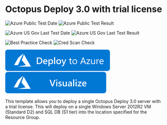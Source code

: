 # Octopus Deploy 3.0 with trial license

![Azure Public Test Date](https://azurequickstartsservice.blob.core.windows.net/badges/octopusdeploy3-single-vm-windows/PublicLastTestDate.svg)
![Azure Public Test Result](https://azurequickstartsservice.blob.core.windows.net/badges/octopusdeploy3-single-vm-windows/PublicDeployment.svg)

![Azure US Gov Last Test Date](https://azurequickstartsservice.blob.core.windows.net/badges/octopusdeploy3-single-vm-windows/FairfaxLastTestDate.svg)
![Azure US Gov Last Test Result](https://azurequickstartsservice.blob.core.windows.net/badges/octopusdeploy3-single-vm-windows/FairfaxDeployment.svg)

![Best Practice Check](https://azurequickstartsservice.blob.core.windows.net/badges/octopusdeploy3-single-vm-windows/BestPracticeResult.svg)
![Cred Scan Check](https://azurequickstartsservice.blob.core.windows.net/badges/octopusdeploy3-single-vm-windows/CredScanResult.svg)

[![Deploy To Azure](https://raw.githubusercontent.com/Azure/azure-quickstart-templates/master/1-CONTRIBUTION-GUIDE/images/deploytoazure.svg?sanitize=true)](https://portal.azure.com/#create/Microsoft.Template/uri/https%3A%2F%2Fraw.githubusercontent.com%2FAzure%2Fazure-quickstart-templates%2Fmaster%2Foctopusdeploy3-single-vm-windows%2Fazuredeploy.json)
[![Visualize](https://raw.githubusercontent.com/Azure/azure-quickstart-templates/master/1-CONTRIBUTION-GUIDE/images/visualizebutton.svg?sanitize=true)](http://armviz.io/#/?load=https%3A%2F%2Fraw.githubusercontent.com%2FAzure%2Fazure-quickstart-templates%2Fmaster%2Foctopusdeploy3-single-vm-windows%2Fazuredeploy.json)

This template allows you to deploy a single Octopus Deploy 3.0 server with a
trial license. This will deploy on a single Windows Server 2012R2 VM (Standard
D2) and SQL DB (S1 tier) into the location specified for the Resource Group.
